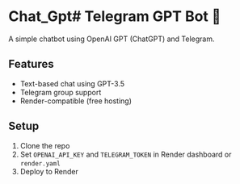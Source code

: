 # Chat_Gpt# Telegram GPT Bot 🤖

A simple chatbot using OpenAI GPT (ChatGPT) and Telegram.

## Features

- Text-based chat using GPT-3.5
- Telegram group support
- Render-compatible (free hosting)

## Setup

1. Clone the repo
2. Set `OPENAI_API_KEY` and `TELEGRAM_TOKEN` in Render dashboard or `render.yaml`
3. Deploy to Render
